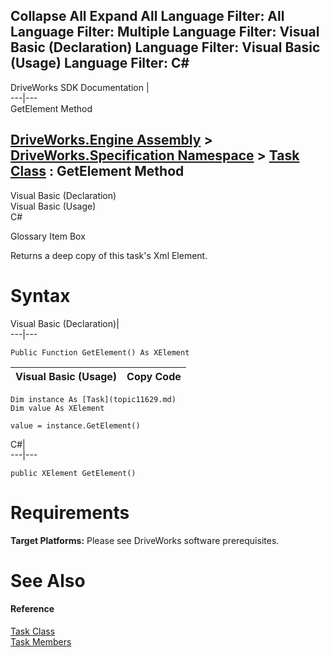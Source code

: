 Collapse All Expand All Language Filter: All  Language Filter: Multiple  Language Filter: Visual Basic (Declaration) Language Filter: Visual Basic (Usage) Language Filter: C#  
---  
DriveWorks SDK Documentation  |   
---|---  
GetElement Method   
  
[DriveWorks.Engine Assembly](topic2156.md) > [DriveWorks.Specification Namespace](topic10764.md) > [Task Class](topic11629.md) : GetElement Method  
---  
  
Visual Basic (Declaration)    
Visual Basic (Usage)    
C# 

Glossary Item Box

Returns a deep copy of this task's Xml Element. 

# Syntax

Visual Basic (Declaration)|   
---|---  
      
    
    Public Function GetElement() As XElement  
  
Visual Basic (Usage)| Copy Code  
---|---  
      
    
    Dim instance As [Task](topic11629.md)
    Dim value As XElement
     
    value = instance.GetElement()  
  
C#|   
---|---  
      
    
    public XElement GetElement()  
  
# Requirements

**Target Platforms:** Please see DriveWorks software prerequisites.

# See Also

#### Reference

[Task Class](topic11629.md)   
[Task Members](topic11630.md)


